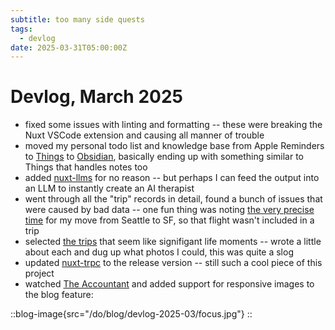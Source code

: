```yaml
---
subtitle: too many side quests
tags:
  - devlog
date: 2025-03-31T05:00:00Z
---
```


# Devlog, March 2025

- fixed some issues with linting and formatting -- these were breaking the Nuxt VSCode extension and causing all manner of trouble
- moved my personal todo list and knowledge base from Apple Reminders to [Things](https://culturedcode.com/things/) to [Obsidian](https://obsidian.md/), basically ending up with something similar to Things that handles notes too
- added [nuxt-llms](https://github.com/nuxtlabs/nuxt-llms) for no reason -- but perhaps I can feed the output into an LLM to instantly create an AI therapist
- went through all the "trip" records in detail, found a bunch of issues that were caused by bad data -- one fun thing was noting [the very precise time](/source/c205205/data/homes.ts) for my move from Seattle to SF, so that flight wasn't included in a trip
- selected [the trips](/source/c205205/content/trips) that seem like signifigant life moments -- wrote a little about each and dug up what photos I could, this was quite a slog
- updated [nuxt-trpc](https://trpc-nuxt.pages.dev/) to the release version -- still such a cool piece of this project
- watched [The Accountant](<https://en.wikipedia.org/wiki/The_Accountant_(2016_film)>) and added support for responsive images to the blog feature:

::blog-image{src="/do/blog/devlog-2025-03/focus.jpg"}
::
